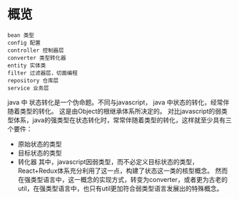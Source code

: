 # 概览
```
bean 类型
config 配置
controller 控制器层
converter 类型转化器
entity 实体类
filter 过滤器层，切面编程
repository 仓库层
service 业务层

```

java 中 状态转化是一个伪命题。不同与javascript， java 中状态的转化，经常伴随着类型的转化。
这是由Object的根继承体系所决定的。
对比javascript的弱类型体系，java的强类型在状态转化时，常常伴随着类型的转化，这样就至少具有三个要件：
- 原始状态的类型
- 目标状态的类型
- 转化器
其中，javascript因弱类型，而不必定义目标状态的类型，React+Redux体系充分利用了这一点，构建了状态这一类的核型概念。
然而在强类型语言中，这一概念的实现方式，转变为converter，或者更为古老的util，在强类型语言中，也只有util更加符合弱类型语言发展出的特殊概念。

